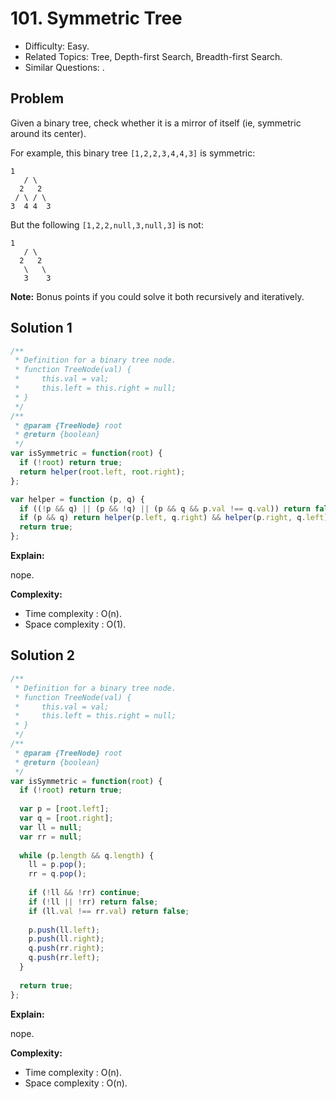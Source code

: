 # 101. Symmetric Tree

- Difficulty: Easy.
- Related Topics: Tree, Depth-first Search, Breadth-first Search.
- Similar Questions: .

## Problem

Given a binary tree, check whether it is a mirror of itself (ie, symmetric around its center).


For example, this binary tree ```[1,2,2,3,4,4,3]``` is symmetric:
```
1
   / \
  2   2
 / \ / \
3  4 4  3
```

But the following ```[1,2,2,null,3,null,3]```  is not:
```
1
   / \
  2   2
   \   \
   3    3
```

**Note:**
Bonus points if you could solve it both recursively and iteratively.

## Solution 1

```javascript
/**
 * Definition for a binary tree node.
 * function TreeNode(val) {
 *     this.val = val;
 *     this.left = this.right = null;
 * }
 */
/**
 * @param {TreeNode} root
 * @return {boolean}
 */
var isSymmetric = function(root) {
  if (!root) return true;
  return helper(root.left, root.right);
};

var helper = function (p, q) {
  if ((!p && q) || (p && !q) || (p && q && p.val !== q.val)) return false;
  if (p && q) return helper(p.left, q.right) && helper(p.right, q.left);
  return true;
};
```

**Explain:**

nope.

**Complexity:**

* Time complexity : O(n).
* Space complexity : O(1).

## Solution 2

```javascript
/**
 * Definition for a binary tree node.
 * function TreeNode(val) {
 *     this.val = val;
 *     this.left = this.right = null;
 * }
 */
/**
 * @param {TreeNode} root
 * @return {boolean}
 */
var isSymmetric = function(root) {
  if (!root) return true;
  
  var p = [root.left];
  var q = [root.right];
  var ll = null;
  var rr = null;
  
  while (p.length && q.length) {
    ll = p.pop();
    rr = q.pop();
    
    if (!ll && !rr) continue;
    if (!ll || !rr) return false;
    if (ll.val !== rr.val) return false;
    
    p.push(ll.left);
    p.push(ll.right);
    q.push(rr.right);
    q.push(rr.left);
  }
  
  return true;
};
```

**Explain:**

nope.

**Complexity:**

* Time complexity : O(n).
* Space complexity : O(n).
